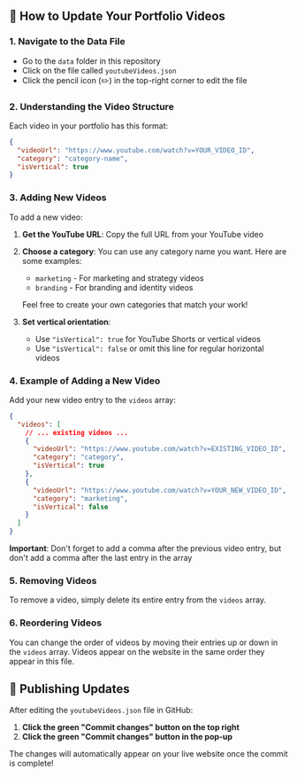 ## 📝 How to Update Your Portfolio Videos

### 1. Navigate to the Data File

- Go to the `data` folder in this repository
- Click on the file called `youtubeVideos.json`
- Click the pencil icon (✏️) in the top-right corner to edit the file

### 2. Understanding the Video Structure

Each video in your portfolio has this format:

```json
{
  "videoUrl": "https://www.youtube.com/watch?v=YOUR_VIDEO_ID",
  "category": "category-name",
  "isVertical": true
}
```

### 3. Adding New Videos

To add a new video:

1. **Get the YouTube URL**: Copy the full URL from your YouTube video
2. **Choose a category**: You can use any category name you want. Here are some examples:

   - `marketing` - For marketing and strategy videos
   - `branding` - For branding and identity videos

   Feel free to create your own categories that match your work!

3. **Set vertical orientation**:
   - Use `"isVertical": true` for YouTube Shorts or vertical videos
   - Use `"isVertical": false` or omit this line for regular horizontal videos

### 4. Example of Adding a New Video

Add your new video entry to the `videos` array:

```json
{
  "videos": [
    // ... existing videos ...
    {
      "videoUrl": "https://www.youtube.com/watch?v=EXISTING_VIDEO_ID",
      "category": "category",
      "isVertical": true
    },
    {
      "videoUrl": "https://www.youtube.com/watch?v=YOUR_NEW_VIDEO_ID",
      "category": "marketing",
      "isVertical": false
    }
  ]
}
```

**Important**: Don't forget to add a comma after the previous video entry, but don't add a comma after the last entry in the array

### 5. Removing Videos

To remove a video, simply delete its entire entry from the `videos` array.

### 6. Reordering Videos

You can change the order of videos by moving their entries up or down in the `videos` array. Videos appear on the website in the same order they appear in this file.

## 🔄 Publishing Updates

After editing the `youtubeVideos.json` file in GitHub:

1. **Click the green "Commit changes" button on the top right**
2. **Click the green "Commit changes" button in the pop-up**

The changes will automatically appear on your live website once the commit is complete!

